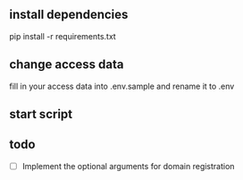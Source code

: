 ## install dependencies
pip install -r requirements.txt

## change access data
fill in your access data into .env.sample and rename it to .env

## start script

## todo 
- [ ] Implement the optional arguments for domain registration